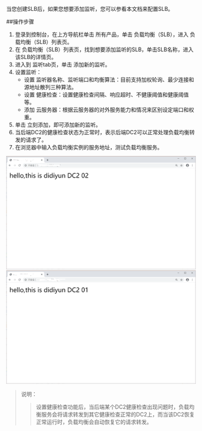当您创建SLB后，如果您想要添加监听，您可以参看本文档来配置SLB。

##操作步骤

1. 登录到控制台，在上方导航栏单击 所有产品，单击 负载均衡（SLB），进入 负载均衡（SLB）列表页。
2. 在 负载均衡（SLB）列表页，找到想要添加监听的SLB，单击SLB名称，进入该SLB的详情页。
3. 进入到 监听tab页，单击 添加新的监听。
4. 设置监听：
	- 设置 监听器名称、监听端口和均衡算法：目前支持加权轮询、最少连接和源地址散列三种算法。
	- 设置 健康检查：设置健康检查间隔、响应超时、不健康阈值和健康阈值等。
	- 添加 云服务器：根据云服务器的对外服务能力和情况来区别设定端口和权重。
5. 单击 立刻添加，即可添加新的监听。
6. 当后端DC2的健康检查状态为正常时，表示后端DC2可以正常处理负载均衡转发的请求了。
7. 在浏览器中输入负载均衡实例的服务地址，测试负载均衡服务。

 ![avatar](./picture/3.2.png)
 ![avatar](./picture/3.1.png)

>说明：
>>设置健康检查功能后，当后端某个DC2健康检查出现问题时，负载均衡服务会将请求转发到其它健康检查正常的DC2上，而当该DC2恢复正常运行时，负载均衡会自动恢复它的请求转发。
